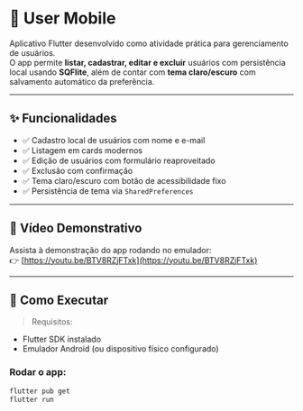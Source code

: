 # 📱 User Mobile

Aplicativo Flutter desenvolvido como atividade prática para gerenciamento de usuários.  
O app permite **listar, cadastrar, editar e excluir** usuários com persistência local usando **SQFlite**, além de contar com **tema claro/escuro** com salvamento automático da preferência.

---

## ✨ Funcionalidades

- ✅ Cadastro local de usuários com nome e e-mail
- ✅ Listagem em cards modernos
- ✅ Edição de usuários com formulário reaproveitado
- ✅ Exclusão com confirmação
- ✅ Tema claro/escuro com botão de acessibilidade fixo
- ✅ Persistência de tema via `SharedPreferences`

---

## 🎥 Vídeo Demonstrativo

Assista à demonstração do app rodando no emulador:  
👉 [https://youtu.be/BTV8RZjFTxk](https://youtu.be/BTV8RZjFTxk)

---

## 🚀 Como Executar

> Requisitos:
- Flutter SDK instalado
- Emulador Android (ou dispositivo físico configurado)

### Rodar o app:

```bash
flutter pub get
flutter run
